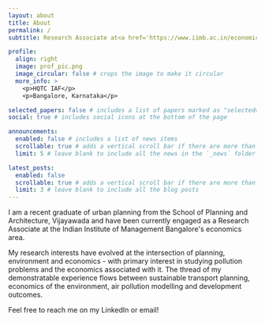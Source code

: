 ```yaml
---
layout: about
title: About
permalink: /
subtitle: Research Associate at<a href='https://www.iimb.ac.in/economics-area'>Indian Institute of Management Bangalore</a>.

profile:
  align: right
  image: prof_pic.png
  image_circular: false # crops the image to make it circular
  more_info: >
    <p>HQTC IAF</p>
    <p>Bangalore, Karnataka</p>

selected_papers: false # includes a list of papers marked as "selected={true}"
social: true # includes social icons at the bottom of the page

announcements:
  enabled: false # includes a list of news items
  scrollable: true # adds a vertical scroll bar if there are more than 3 news items
  limit: 5 # leave blank to include all the news in the `_news` folder

latest_posts:
  enabled: false
  scrollable: true # adds a vertical scroll bar if there are more than 3 new posts items
  limit: 3 # leave blank to include all the blog posts
---
```


I am a recent graduate of urban planning from the School of Planning and Architecture, Vijayawada and have been currently engaged as a Research Associate at the Indian Institute of Management Bangalore's economics area.

My research interests have evolved at the intersection of planning, environment and economics - with primary interest in studying pollution problems and the economics associated with it. The thread of my demonstratable experience flows between sustainable transport planning, economics of the environment, air pollution modelling and development outcomes.

Feel free to reach me on my LinkedIn or email!
